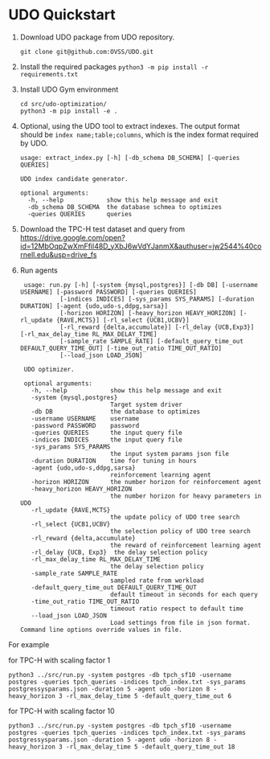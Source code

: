 # UDO Quickstart
1. Download UDO package from UDO repository.

    ```
    git clone git@github.com:OVSS/UDO.git
    ```

2. Install the required packages `python3 -m pip install -r requirements.txt`

3. Install UDO Gym environment

    ```
    cd src/udo-optimization/
    python3 -m pip install -e .
    ```

4. Optional, using the UDO tool to extract indexes. The output format should be `index name;table;columns`, which is the index format required by UDO.

    ```
    usage: extract_index.py [-h] [-db_schema DB_SCHEMA] [-queries QUERIES]
    
    UDO index candidate generator.
    
    optional arguments:
      -h, --help            show this help message and exit
      -db_schema DB_SCHEMA  the database schmea to optimizes
      -queries QUERIES      queries
    ```

5. Download the TPC-H test dataset and query from https://drive.google.com/open?id=12MbOqpZwXmFfil48D_yXbJ6wVdYJanmX&authuser=jw2544%40cornell.edu&usp=drive_fs

6. Run agents 

   ```
    usage: run.py [-h] [-system {mysql,postgres}] [-db DB] [-username USERNAME] [-password PASSWORD] [-queries QUERIES]
              [-indices INDICES] [-sys_params SYS_PARAMS] [-duration DURATION] [-agent {udo,udo-s,ddpg,sarsa}]
              [-horizon HORIZON] [-heavy_horizon HEAVY_HORIZON] [-rl_update {RAVE,MCTS}] [-rl_select {UCB1,UCBV}]
              [-rl_reward {delta,accumulate}] [-rl_delay {UCB,Exp3}] [-rl_max_delay_time RL_MAX_DELAY_TIME]
              [-sample_rate SAMPLE_RATE] [-default_query_time_out DEFAULT_QUERY_TIME_OUT] [-time_out_ratio TIME_OUT_RATIO]
              [--load_json LOAD_JSON]

    UDO optimizer.
    
    optional arguments:
      -h, --help            show this help message and exit
      -system {mysql,postgres}
                            Target system driver
      -db DB                the database to optimizes
      -username USERNAME    username
      -password PASSWORD    password
      -queries QUERIES      the input query file
      -indices INDICES      the input query file
      -sys_params SYS_PARAMS
                            the input system params json file
      -duration DURATION    time for tuning in hours
      -agent {udo,udo-s,ddpg,sarsa}
                            reinforcement learning agent
      -horizon HORIZON      the number horizon for reinforcement agent
      -heavy_horizon HEAVY_HORIZON
                            the number horizon for heavy parameters in UDO
      -rl_update {RAVE,MCTS}
                            the update policy of UDO tree search
      -rl_select {UCB1,UCBV}
                            the selection policy of UDO tree search
      -rl_reward {delta,accumulate}
                            the reward of reinforcement learning agent
      -rl_delay {UCB, Exp3}  the delay selection policy
      -rl_max_delay_time RL_MAX_DELAY_TIME
                            the delay selection policy
      -sample_rate SAMPLE_RATE
                            sampled rate from workload
      -default_query_time_out DEFAULT_QUERY_TIME_OUT
                            default timeout in seconds for each query
      -time_out_ratio TIME_OUT_RATIO
                            timeout ratio respect to default time
      --load_json LOAD_JSON
                            Load settings from file in json format. Command line options override values in file.
   ```

For example

for TPC-H with scaling factor 1

   ```
   python3 ../src/run.py -system postgres -db tpch_sf10 -username postgres -queries tpch_queries -indices tpch_index.txt -sys_params postgressysparams.json -duration 5 -agent udo -horizon 8 -heavy_horizon 3 -rl_max_delay_time 5 -default_query_time_out 6
   ```

for TPC-H with scaling factor 10

   ```
   python3 ../src/run.py -system postgres -db tpch_sf10 -username postgres -queries tpch_queries -indices tpch_index.txt -sys_params postgressysparams.json -duration 5 -agent udo -horizon 8 -heavy_horizon 3 -rl_max_delay_time 5 -default_query_time_out 18
   ```